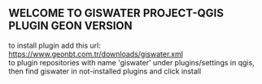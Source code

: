## WELCOME TO GISWATER PROJECT-QGIS PLUGIN GEON VERSION

to install plugin add this url: \
https://www.geonbt.com.tr/downloads/giswater.xml \
to plugin repositories with name 'giswater' under plugins/settings in qgis, then find giswater in not-installed plugins and click install
